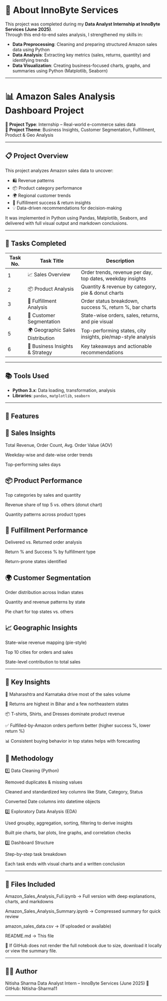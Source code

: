 # 🏢 About InnoByte Services

This project was completed during my **Data Analyst Internship at InnoByte Services (June 2025)**.  
Through this end-to-end sales analysis, I strengthened my skills in:

- **Data Preprocessing**: Cleaning and preparing structured Amazon sales data using Python
- **Data Analysis**: Extracting key metrics (sales, returns, quantity) and identifying trends
- **Data Visualization**: Creating business-focused charts, graphs, and summaries using Python (Matplotlib, Seaborn)

---

# 📊 Amazon Sales Analysis Dashboard Project

📁 **Project Type**: Internship – Real-world e-commerce sales data  
📌 **Project Theme**: Business Insights, Customer Segmentation, Fulfillment, Product & Geo Analysis

---

## 📋 Project Overview

This project analyzes Amazon sales data to uncover:
- 🛍️ Revenue patterns
- 📦 Product category performance
- 🌍 Regional customer trends
- 🚚 Fulfillment success & return insights
- 💡 Data-driven recommendations for decision-making

It was implemented in Python using Pandas, Matplotlib, Seaborn, and delivered with full visual output and markdown conclusions.

---

## 🧾 Tasks Completed

| Task No. | Task Title                        | Description |
|----------|-----------------------------------|-------------|
| 1        | 📈 Sales Overview                  | Order trends, revenue per day, top dates, weekday insights  
| 2        | 📦 Product Analysis                | Quantity & revenue by category, pie & donut charts  
| 3        | 🚚 Fulfillment Analysis            | Order status breakdown, success %, return %, bar charts  
| 4        | 🧍 Customer Segmentation           | State-wise orders, sales, returns, and pie visual  
| 5        | 🌍 Geographic Sales Distribution   | Top-performing states, city insights, pie/map-style analysis  
| 6        | 🧠 Business Insights & Strategy    | Key takeaways and actionable recommendations  

---

## 📚 Tools Used

- **Python 3.x**: Data loading, transformation, analysis
- **Libraries**: `pandas`, `matplotlib`, `seaborn`

---

## 🚀 Features

## 🛒 Sales Insights

Total Revenue, Order Count, Avg. Order Value (AOV)

Weekday-wise and date-wise order trends

Top-performing sales days

## 📦 Product Performance

Top categories by sales and quantity

Revenue share of top 5 vs. others (donut chart)

Quantity patterns across product types

## 🚚 Fulfillment Performance

Delivered vs. Returned order analysis

Return % and Success % by fulfillment type

Return-prone states identified

## 🌍 Customer Segmentation

Order distribution across Indian states

Quantity and revenue patterns by state

Pie chart for top states vs. others

## 📈 Geographic Insights

State-wise revenue mapping (pie-style)

Top 10 cities for orders and sales

State-level contribution to total sales

---

## 🧠 Key Insights

💸 Maharashtra and Karnataka drive most of the sales volume

🔁 Returns are highest in Bihar and a few northeastern states

📦 T-shirts, Shirts, and Dresses dominate product revenue

✅ Fulfilled-by-Amazon orders perform better (higher success %, lower return %)

📊 Consistent buying behavior in top states helps with forecasting

## 📝 Methodology

1️⃣ Data Cleaning (Python)

Removed duplicates & missing values

Cleaned and standardized key columns like State, Category, Status

Converted Date columns into datetime objects

2️⃣ Exploratory Data Analysis (EDA)

Used groupby, aggregation, sorting, filtering to derive insights

Built pie charts, bar plots, line graphs, and correlation checks

3️⃣ Dashboard Structure

Step-by-step task breakdown

Each task ends with visual charts and a written conclusion

---

## 📄 Files Included

Amazon_Sales_Analysis_Full.ipynb → Full version with deep explanations, charts, and markdowns

Amazon_Sales_Analysis_Summary.ipynb → Compressed summary for quick review

amazon_sales_data.csv → (If uploaded or available)

README.md → This file

📌 If GitHub does not render the full notebook due to size, download it locally or view the summary file.

---

## 👩‍💻 Author

Nitisha Sharma
Data Analyst Intern – InnoByte Services (June 2025)
📧 GitHub: Nitisha-Sharma11

---
